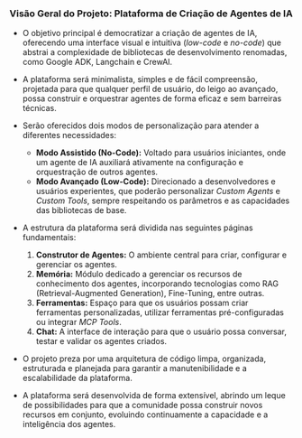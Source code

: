 ### **Visão Geral do Projeto: Plataforma de Criação de Agentes de IA**

- O objetivo principal é democratizar a criação de agentes de IA, oferecendo uma interface visual e intuitiva (_low-code_ e _no-code_) que abstrai a complexidade de bibliotecas de desenvolvimento renomadas, como Google ADK, Langchain e CrewAI.
    
- A plataforma será minimalista, simples e de fácil compreensão, projetada para que qualquer perfil de usuário, do leigo ao avançado, possa construir e orquestrar agentes de forma eficaz e sem barreiras técnicas.
    
- Serão oferecidos dois modos de personalização para atender a diferentes necessidades:
    
    - **Modo Assistido (No-Code):** Voltado para usuários iniciantes, onde um agente de IA auxiliará ativamente na configuração e orquestração de outros agentes.
    - **Modo Avançado (Low-Code):** Direcionado a desenvolvedores e usuários experientes, que poderão personalizar _Custom Agents_ e _Custom Tools_, sempre respeitando os parâmetros e as capacidades das bibliotecas de base.
- A estrutura da plataforma será dividida nas seguintes páginas fundamentais:
    
    1. **Construtor de Agentes:** O ambiente central para criar, configurar e gerenciar os agentes.
    2. **Memória:** Módulo dedicado a gerenciar os recursos de conhecimento dos agentes, incorporando tecnologias como RAG (Retrieval-Augmented Generation), Fine-Tuning, entre outras.
    3. **Ferramentas:** Espaço para que os usuários possam criar ferramentas personalizadas, utilizar ferramentas pré-configuradas ou integrar _MCP Tools_.
    4. **Chat:** A interface de interação para que o usuário possa conversar, testar e validar os agentes criados.
- O projeto preza por uma arquitetura de código limpa, organizada, estruturada e planejada para garantir a manutenibilidade e a escalabilidade da plataforma.
    
- A plataforma será desenvolvida de forma extensível, abrindo um leque de possibilidades para que a comunidade possa construir novos recursos em conjunto, evoluindo continuamente a capacidade e a inteligência dos agentes.